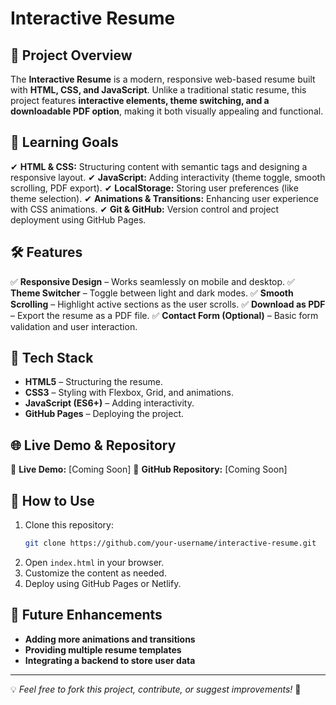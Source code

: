 # Interactive Resume

## 📌 Project Overview
The **Interactive Resume** is a modern, responsive web-based resume built with **HTML, CSS, and JavaScript**. Unlike a traditional static resume, this project features **interactive elements, theme switching, and a downloadable PDF option**, making it both visually appealing and functional.

## 🚀 Learning Goals
✔ **HTML & CSS:** Structuring content with semantic tags and designing a responsive layout.
✔ **JavaScript:** Adding interactivity (theme toggle, smooth scrolling, PDF export).
✔ **LocalStorage:** Storing user preferences (like theme selection).
✔ **Animations & Transitions:** Enhancing user experience with CSS animations.
✔ **Git & GitHub:** Version control and project deployment using GitHub Pages.

## 🛠️ Features
✅ **Responsive Design** – Works seamlessly on mobile and desktop.
✅ **Theme Switcher** – Toggle between light and dark modes.
✅ **Smooth Scrolling** – Highlight active sections as the user scrolls.
✅ **Download as PDF** – Export the resume as a PDF file.
✅ **Contact Form (Optional)** – Basic form validation and user interaction.

## 📂 Tech Stack
- **HTML5** – Structuring the resume.
- **CSS3** – Styling with Flexbox, Grid, and animations.
- **JavaScript (ES6+)** – Adding interactivity.
- **GitHub Pages** – Deploying the project.

## 🌐 Live Demo & Repository
🔗 **Live Demo:** [Coming Soon]
🔗 **GitHub Repository:** [Coming Soon]

## 📜 How to Use
1. Clone this repository:
   ```sh
   git clone https://github.com/your-username/interactive-resume.git
   ```
2. Open `index.html` in your browser.
3. Customize the content as needed.
4. Deploy using GitHub Pages or Netlify.

## 📌 Future Enhancements
- **Adding more animations and transitions**
- **Providing multiple resume templates**
- **Integrating a backend to store user data**

---
💡 *Feel free to fork this project, contribute, or suggest improvements!* 🚀

